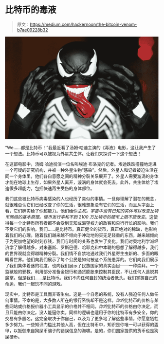 # 比特币的毒液

> 原文：<https://medium.com/hackernoon/the-bitcoin-venom-b7ae09228b32>

![](img/9e2528162d33a992a19b46e05ebebf04.png)

“We……都是比特币！”我最近看了汤姆·哈迪主演的《毒液》电影，这让我产生了一个想法。比特币可以被视为外星共生体。让我们来探讨一下这个想法！

在这部电影中，汤姆·哈迪扮演一位名叫埃迪·布洛克的记者。埃迪跌跌撞撞地走进一个可疑的研究机构，并被一种外星生物“感染”。然后，外星人和记者被迫生活在同一个身体里，他们各自意愿之间的精神分裂关系展开了。外星人需要漩涡的身体才能在地球上生存，如果外星人离开，漩涡的身体就会死去。此外，共生体给了埃迪很多超能力，包括快速再生受伤的身体部位。

我们这些被比特币病毒感染的人也经历了类似的事情。一旦你理解了潜在的概念，就很难否认它们已经改变了你的生活，很难想象没有它们的生活，而且从字面上看，它们确实给了你超能力。他们给你*主权。*宇宙中没有已知的实体可以改变比特币网络的基本原理。硬币发行率和不到 2100 万比特币的硬币上限*不能改变*。这使得每一个比特币所有者都不会受到无知或渴望权力的政客和央行行长的影响。我们不受它们的影响。我们……是比特币。真正健全的货币，真正绝对的稀缺，也影响着我们的心理。随着我们越来越不倾向于冲动地购买无足轻重的东西，越来越倾向于为更加绝望的时刻存钱，我们与时间的关系也发生了变化。我们对奥地利学派经济学了解得越多，对米塞斯、罗斯巴德、哈耶克和中本聪的思想了解得越多，我们的世界观就变得越精神分裂。我们情不自禁地通过我们外星寄生虫新的、多面的眼睛看世界。他们向我们展示了每个公民是如何被这个系统愚弄的。它们向我们展示了我们集体着迷的程度，也向我们展示了民族国家的真实面目——一种崇拜。一个监狱般的邪教，利用部分准备金银行和通货膨胀来控制其臣民，不让任何人逃脱其魔掌。但是我们……是比特币。我们不向任何自封的统治者低头。我们掌握自己的命运，我们一起玩不同的游戏。

现实中，比特币是工具而非寄生虫。这是一个自愿的系统，没有人强迫任何人做任何事情。不幸的是，大多数人所在的银行系统却不是这样。*你的*比特币的价格与某些网站或价格报价器小工具显示的价格并不相同。*你的*比特币的价格由你决定，而且只能由你决定。没人能逼你卖。同样的逻辑也适用于你的比特币有多安全，你的交易有多匿名。这完全取决于你自己，以及为了更多地了解这些事情，你愿意牺牲多少努力。一些知识门槛比其他人高，但在比特币中，知识是你唯一可以获得的盔甲，以抵御来自狗屎币骗子的错误信息的海啸。是的，你们国家提供的货币也是狗屎硬币。